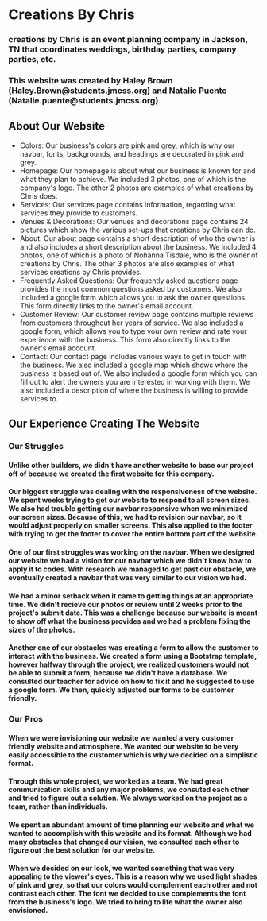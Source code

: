 # Creations By Chris
 <h3>creations by Chris is an event planning company in Jackson, TN that coordinates weddings, birthday parties, company parties, etc.</h3>
 
 <h3>This website was created by Haley Brown (Haley.Brown@students.jmcss.org) and Natalie Puente (Natalie.puente@students.jmcss.org)</h3>

 <h2>About Our Website</h2>
 <ul>
 <li>Colors: Our business's colors are pink and grey, which is why our navbar, fonts, backgrounds, and headings are decorated in pink and grey.</li>
 
 <li>Homepage: Our homepage is about what our business is known for and what they plan to achieve. We included 3 photos, one of which is the company's logo. The other 2 photos are examples of what creations by Chris does.</li>
 
 <li>Services: Our services page contains information, regarding what services they provide to customers.</li>
 
 <li>Venues & Decorations: Our venues and decorations page contains 24 pictures which show the various set-ups that creations by Chris can do.</li>
 
 <li>About: Our about page contains a short description of who the owner is and also includes a short description about the business. We included 4 photos, one of which is a photo of Nohanna Tisdale, who is the owner of creations by Chris. The other 3 photos are also examples of what services creations by Chris provides.</li>
 
 <li>Frequently Asked Questions: Our frequently asked questions page provides the most common questions asked by customers. We also included a google form which allows you to ask the owner questions. This form directly links to the owner's email account.</li>
 
 <li>Customer Review: Our customer review page contains multiple reviews from customers throughout her years of service. We also included a google form, which allows you to type your own review and rate your experience with the business. This form also directly links to the owner's email account.</li>
 
 <li>Contact: Our contact page includes various ways to get in touch with the business. We also included a google map which shows where the business is based out of. We also included a google form which you can fill out to alert the owners you are interested in working with them. We also included a description of where the business is willing to provide services to.</li>
 </ul>
 <h2>Our Experience Creating The Website</h2>
 
 <h3>Our Struggles</h3>
 
 <h4>Unlike other builders, we didn't have another website to base our project off of because we created the first website for this company.</h4>
 
 <h4>Our biggest struggle was dealing with the responsiveness of the website. We spent weeks trying to get our website to respond to all screen sizes. We also had trouble getting our navbar responsive when we minimized our screen sizes. Because of this, we had to revision our navbar, so it would adjust properly on smaller screens. This also applied to the footer with trying to get the footer to cover the entire bottom part of the website.</h4>
 
 <h4>One of our first struggles was working on the navbar. When we designed our website we had a vision for our navbar which we didn't know how to apply it to codes. With research we managed to get past our obstacle, we eventually created a navbar that was very similar to our vision we had.</h4>
 
 <h4>We had a minor setback when it came to getting things at an appropriate time. We didn't recieve our photos or review until 2 weeks prior to the project's submit date. This was a challenge because our website is meant to show off what the business provides and we had a problem fixing the sizes of the photos.</h4>
 
 <h4>Another one of our obstacles was creating a form to allow the customer to interact with the business. We created a form using a Bootstrap template, however halfway through the project, we realized customers would not be able to submit a form, because we didn't have a database. We consulted our teacher for advice on how to fix it and he suggested to use a google form. We then, quickly adjusted our forms to be customer friendly.</h4>

 <h3>Our Pros</h3>

 <h4>When we were invisioning our website we wanted a very customer friendly website and atmosphere. We wanted our website to be very easily accessible to the customer which is why we decided on a simplistic format.</h4>

 <h4>Through this whole project, we worked as a team. We had great communication skills and any major problems, we consuted each other and tried to figure out a solution. We always worked on the project as a team, rather than individuals.</h4>

 <h4>We spent an abundant amount of time planning our website and what we wanted to accomplish with this website and its format. Although we had many obstacles that changed our vision, we consulted each other to figure out the best solution for our website.</h4>

 <h4>When we decided on our look, we wanted something that was very appealing to the viewer's eyes. This is a reason why we used light shades of pink and grey, so that our colors would complement each other and not contrast each other. The font we decided to use complements the font from the business's logo. We tried to bring to life what the owner also envisioned.</h4>
